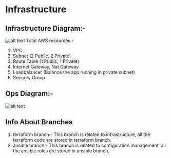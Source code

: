# Infrastructure

## Infrastructure Diagram:-
![alt text](Image2.png)
Total AWS resources:-
1. VPC
2. Subnet (2 Public, 2 Private)
3. Route Table (1 Public, 1 Private)
4. Internet Gateway, Nat Gateway
5. Loadbalancer (Balance the app running in private subnet)
6. Security Group

## Ops Diagram:-
![alt text](Image.png)

## Info About Branches
1. terraform branch:- This branch is related to infrastructure, all the terraform code are stored in terraform branch.
2. ansible branch:- This branch is related to configuration management, all the ansible roles are stored in ansible branch.
